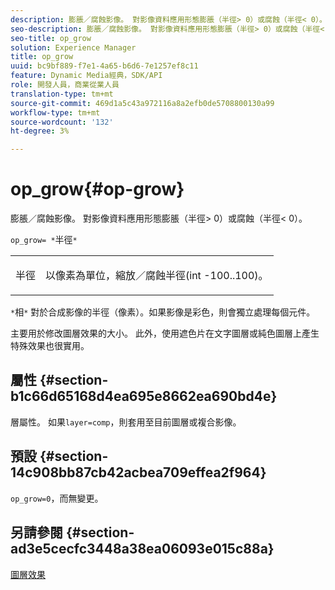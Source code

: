 ```yaml
---
description: 膨脹／腐蝕影像。 對影像資料應用形態膨脹（半徑> 0）或腐蝕（半徑< 0）。
seo-description: 膨脹／腐蝕影像。 對影像資料應用形態膨脹（半徑> 0）或腐蝕（半徑< 0）。
seo-title: op_grow
solution: Experience Manager
title: op_grow
uuid: bc9bf889-f7e1-4a65-b6d6-7e1257ef8c11
feature: Dynamic Media經典，SDK/API
role: 開發人員，商業從業人員
translation-type: tm+mt
source-git-commit: 469d1a5c43a972116a8a2efb0de5708800130a99
workflow-type: tm+mt
source-wordcount: '132'
ht-degree: 3%

---
```



# op_grow{#op-grow}

膨脹／腐蝕影像。 對影像資料應用形態膨脹（半徑> 0）或腐蝕（半徑&lt; 0）。

`op_grow= *`半徑`*`

<table id="simpletable_3BAA4523D29E447FA7A4C9009B3E8344"> 
 <tr class="strow"> 
  <td class="stentry"> <p><span class="codeph"><span class="varname"> 半徑</span></span> </p> </td> 
  <td class="stentry"> <p>以像素為單位，縮放／腐蝕半徑(int -100..100)。 </p></td> 
 </tr> 
</table>

`*`相`*` 對於合成影像的半徑（像素）。如果影像是彩色，則會獨立處理每個元件。

主要用於修改圖層效果的大小。 此外，使用遮色片在文字圖層或純色圖層上產生特殊效果也很實用。

## 屬性 {#section-b1c66d65168d4ea695e8662ea690bd4e}

層屬性。 如果`layer=comp`，則套用至目前圖層或複合影像。

## 預設 {#section-14c908bb87cb42acbea709effea2f964}

`op_grow=0`，而無變更。

## 另請參閱 {#section-ad3e5cecfc3448a38ea06093e015c88a}

[圖層效果](../../../../../is-api/http-ref/image-serving-api-ref/c-http-protocol-reference/c-syntax-and-features/r-layer-effects.md#reference-82a6b5311b3d4471ad2799adb3b2201c)
